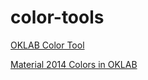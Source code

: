# color-tools

[OKLAB Color Tool](https://notyateart.github.io/color-tools/index.html)

[Material 2014 Colors in OKLAB](https://notyateart.github.io/color-tools/material2014ok.html)
